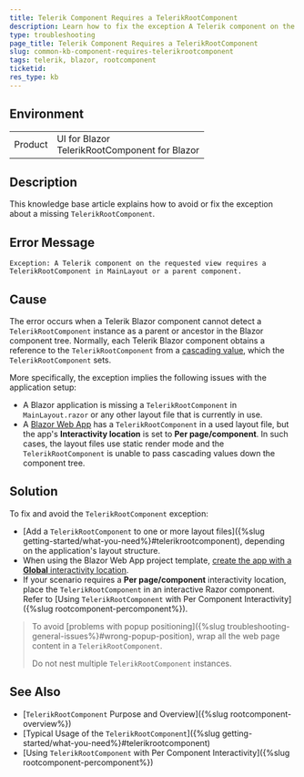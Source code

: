 ```yaml
---
title: Telerik Component Requires a TelerikRootComponent
description: Learn how to fix the exception А Telerik component on the requested view requires a TelerikRootComponent in MainLayout or a parent component.
type: troubleshooting
page_title: Telerik Component Requires a TelerikRootComponent
slug: common-kb-component-requires-telerikrootcomponent
tags: telerik, blazor, rootcomponent
ticketid:
res_type: kb
---
```


## Environment

<table>
    <tbody>
        <tr>
            <td>Product</td>
            <td>UI for Blazor <br /> TelerikRootComponent for Blazor</td>
        </tr>
    </tbody>
</table>


## Description

This knowledge base article explains how to avoid or fix the exception about a missing `TelerikRootComponent`.


## Error Message

`Exception: A Telerik component on the requested view requires a TelerikRootComponent in MainLayout or a parent component.`


## Cause

The error occurs when a Telerik Blazor component cannot detect a `TelerikRootComponent` instance as a parent or ancestor in the Blazor component tree. Normally, each Telerik Blazor component obtains a reference to the `TelerikRootComponent` from a [cascading value](https://learn.microsoft.com/en-us/aspnet/core/blazor/components/cascading-values-and-parameters), which the `TelerikRootComponent` sets.

More specifically, the exception implies the following issues with the application setup:

* A Blazor application is missing a `TelerikRootComponent` in `MainLayout.razor` or any other layout file that is currently in use.
* A [Blazor Web App](https://learn.microsoft.com/en-us/aspnet/core/blazor/project-structure?view=aspnetcore-9.0#blazor-web-app) has a `TelerikRootComponent` in a used layout file, but the app's **Interactivity location** is set to **Per page/component**. In such cases, the layout files use static render mode and the `TelerikRootComponent` is unable to pass cascading values down the component tree.


## Solution

To fix and avoid the `TelerikRootComponent` exception:

* [Add a `TelerikRootComponent` to one or more layout files]({%slug getting-started/what-you-need%}#telerikrootcomponent), depending on the application's layout structure.
* When using the Blazor Web App project template, [create the app with a **Global** interactivity location](https://learn.microsoft.com/en-us/aspnet/core/blazor/components/render-modes?view=aspnetcore-9.0#apply-a-render-mode-to-the-entire-app).
* If your scenario requires a **Per page/component** interactivity location, place the `TelerikRootComponent` in an interactive Razor component. Refer to [Using `TelerikRootComponent` with Per Component Interactivity]({%slug rootcomponent-percomponent%}).

> To avoid [problems with popup positioning]({%slug troubleshooting-general-issues%}#wrong-popup-position), wrap all the web page content in a `TelerikRootComponent`.
>
> Do not nest multiple `TelerikRootComponent` instances.


## See Also

* [`TelerikRootComponent` Purpose and Overview]({%slug rootcomponent-overview%})
* [Typical Usage of the `TelerikRootComponent`]({%slug getting-started/what-you-need%}#telerikrootcomponent)
* [Using `TelerikRootComponent` with Per Component Interactivity]({%slug rootcomponent-percomponent%})

